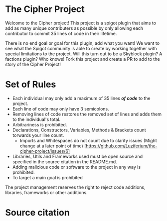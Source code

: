 # The Cipher Project

Welcome to the Cipher project! This project is a spigot plugin that aims to add as many unique contributers as possible by
only allowing each contributor to commit 35 lines of code in their lifetime.

There is no end goal or goal for this plugin, add what you want! We want to see what the Spigot community is able to create by
working together with special limitations to the project. Will this turn out to be a Skyblock plugin? A factions plugin? Who knows! Fork this project
and create a PR to add to the story of the Cipher Project!


# Set of Rules
- Each individual may only add a maximum of 35 lines <b><i>of code</i></b> to the project.
- Each line of code may only have 3 semicolons.
- Removing lines of code restores the removed set of lines and adds them to the individual's total.
- Arbitrariness is prohibited.
- Declarations, Constructors, Variables, Methods & Brackets count torwards your line count.
  - Imports and Whitespaces do not count due to clarity issues (Might change at a later point of time) [https://github.com/Luziferium/the-cipher-project/issues/6]
- Libraries, Utils and Frameworks used must be open source and specified in the source citation in the README.md.
- Adding malicious code or software to the project in any way is prohibited.
- To target a main goal is prohibited

The project management reserves the right to reject code additions, libraries, frameworks or other additions.


# Source citation
